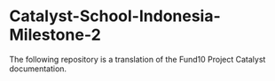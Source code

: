 # Catalyst-School-Indonesia-Milestone-2
The following repository is a translation of the Fund10 Project Catalyst documentation.
